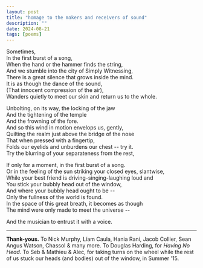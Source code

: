 ```yaml
---
layout: post
title: "homage to the makers and receivers of sound"
description: ""
date: 2024-08-21
tags: [poems]
---
```

  
Sometimes,  
In the first burst of a song,  
When the hand or the hammer finds the string,  
And we stumble into the city of Simply Witnessing,  
There is a great silence that grows inside the mind.   
It is as though the dance of the sound,  
(That innocent compression of the air),  
Wanders quietly to meet our skin and return us to the whole.  
  
Unbolting, on its way, the locking of the jaw  
And the tightening of the temple  
And the frowning of the fore.  
And so this wind in motion envelops us, gently,  
Quilting the realm just above the bridge of the nose  
That when pressed with a fingertip,  
Folds our eyelids and unburdens our chest -- try it.   
Try the blurring of your separateness from the rest,  
  
If only for a moment, in the first burst of a song.  
Or in the feeling of the sun striking your closed eyes, slantwise,  
While your best friend is driving-singing-laughing loud and    
You stick your bubbly head out of the window,  
And where your bubbly head ought to be --  
Only the fullness of the world is found.  
In the space of this great breath, it becomes as though  
The mind were only made to meet the universe --  
  
And the musician to entrust it with a voice.   

---

**Thank-yous.** To Nick Murphy, Líam Caula, Hania Rani, Jacob Collier, Sean Angus Watson, Chassol & many more. To Douglas Harding, for *Having No Head*. To Seb & Mathieu & Alec, for taking turns on the wheel while the rest of us stuck our heads (and bodies) out of the window, in Summer '15.